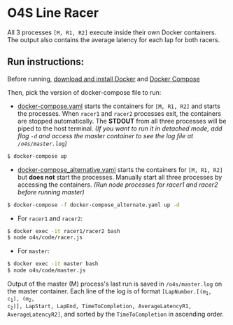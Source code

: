 # O4S Line Racer

All 3 processes `[M, R1, R2]` execute inside their own Docker containers. The output also contains the average latency for each lap for both racers.

## Run instructions:

Before running, [download and install Docker](https://www.docker.com/products/docker-desktop) and [Docker Compose](https://docs.docker.com/compose/install/)

Then, pick the version of docker-compose file to run:
* [docker-compose.yaml](https://github.com/sharma-divyanshu/o4s_line_racer/blob/master/docker-compose.yaml) starts the containers for `[M, R1, R2]` and starts the processes. When `racer1` and `racer2` processes exit, the containers are stopped automatically. The **STDOUT** from all three processes will be piped to the host terminal. _(If you want to run it in detached mode, add flag `-d` and access the master container to see the log file at `/o4s/master.log`)_
```bash
$ docker-compose up
```
* [docker-compose_alternative.yaml](https://github.com/sharma-divyanshu/o4s_line_racer/blob/master/docker-compose_alternative.yaml) starts the containers for `[M, R1, R2]` but **does not** start the processes. Manually start all three processes by accessing the containers. _(Run node processes for racer1 and racer2 before running master)_ 
```bash
$ docker-compose -f docker-compose_alternate.yaml up -d
```
  - For `racer1` and `racer2`:
  ```bash
  $ docker exec -it racer1/racer2 bash
  $ node o4s/code/racer.js
  ```
  - For `master`:
```bash
$ docker exec -it master bash
$ node o4s/code/master.js
```
Output of the master (M) process's last run is saved in `/o4s/master.log` on the master container. Each line of the log is of format `[LapNumber.`<code>[(m<sub>1</sub>, c<sub>1</sub>), (m<sub>2</sub>, c<sub>2</sub>)]</code>`, LapStart, LapEnd, TimeToCompletion, AverageLatencyR1, AverageLatencyR2]`, and sorted by the `TimeToCompletion` in ascending order.
